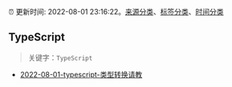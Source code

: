 :alarm_clock: 更新时间: 2022-08-01 23:16:22。[来源分类](../README.md)、[标签分类](../TAGS.md)、[时间分类](../TIMELINE.md)

## TypeScript


> 关键字：`TypeScript`



- [2022-08-01-typescript-类型转换请教](https://www.v2ex.com/t/870068) 